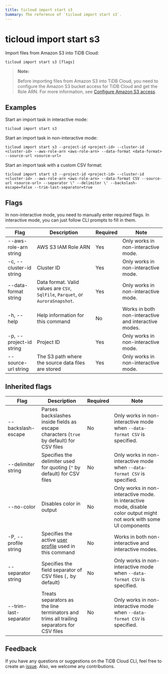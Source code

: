 ```yaml
---
title: ticloud import start s3
Summary: The reference of `ticloud import start s3`.
---
```


# ticloud import start s3

Import files from Amazon S3 into TiDB Cloud:

```shell
ticloud import start s3 [flags]
```

> **Note:**
>
> Before importing files from Amazon S3 into TiDB Cloud, you need to configure the Amazon S3 bucket access for TiDB Cloud and get the Role ARN. For more information, see [Configure Amazon S3 access](/tidb-cloud/config-s3-and-gcs-access.md#configure-amazon-s3-access).

## Examples

Start an import task in interactive mode:

```shell
ticloud import start s3
```

Start an import task in non-interactive mode:

```shell
ticloud import start s3 --project-id <project-id> --cluster-id <cluster-id> --aws-role-arn <aws-role-arn> --data-format <data-format> --source-url <source-url>
```

Start an import task with a custom CSV format:

```shell
ticloud import start s3 --project-id <project-id> --cluster-id <cluster-id> --aws-role-arn <aws-role-arn> --data-format CSV --source-url <source-url> --separator \" --delimiter \' --backslash-escape=false --trim-last-separator=true
```

## Flags

In non-interactive mode, you need to manually enter required flags. In interactive mode, you can just follow CLI prompts to fill in them.

| Flag                    | Description                                              | Required | Note                             |
|-------------------------|----------------------------------------------------------|----------|-----------------------------------|
| --aws-role-arn string   | AWS S3 IAM Role ARN                                      | Yes      | Only works in non-interactive mode. |
| -c, --cluster-id string | Cluster ID                                               | Yes      | Only works in non-interactive mode. |
| --data-format string    | Data format. Valid values are `CSV`, `SqlFile`, `Parquet`, or `AuroraSnapshot`. | Yes      | Only works in non-interactive mode. |
| -h, --help              | Help information for this command                                | No       | Works in both non-interactive and interactive modes. |
| -p, --project-id string | Project ID                                               | Yes      | Only works in non-interactive mode. |
| --source-url string     | The S3 path where the source data files are stored         | Yes      | Only works in non-interactive mode. |

## Inherited flags

| Flag                  | Description                                                                                    | Required | Note                                                                                                             |
|-----------------------|------------------------------------------------------------------------------------------------|----------|-------------------------------------------------------------------------------------------------------------------|
| --backslash-escape    | Parses backslashes inside fields as escape characters (`true` by default) for CSV files | No       | Only works in non-interactive mode when `--data-format CSV` is specified.                                                         |
| --delimiter string    | Specifies the delimiter used for quoting (`"` by default) for CSV files                                     | No       | Only works in non-interactive mode when `--data-format CSV` is specified.                                                         |
| --no-color            | Disables color in output                                                                           | No       | Only works in non-interactive mode. In interactive mode, disable color output might not work with some UI components |
| -P, --profile string  | Specifies the active [user profile](/tidb-cloud/cli-reference.md#user-profile) used in this command      | No       | Works in both non-interactive and interactive modes.                                                               |
| --separator string    | Specifies the field separator of CSV files (`,` by default)                                                  | No       | Only works in non-interactive mode when `--data-format CSV` is specified.                                                         |
| --trim-last-separator | Treats separators as the line terminators and trims all trailing separators for CSV files | No       | Only works in non-interactive mode when `--data-format CSV` is specified.                                                |

## Feedback

If you have any questions or suggestions on the TiDB Cloud CLI, feel free to create an [issue](https://github.com/tidbcloud/tidbcloud-cli/issues/new/choose). Also, we welcome any contributions.
